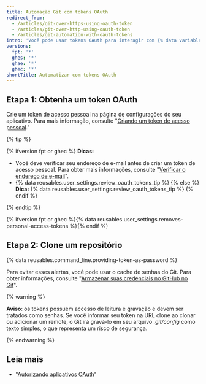 ```yaml
---
title: Automação Git com tokens OAuth
redirect_from:
  - /articles/git-over-https-using-oauth-token
  - /articles/git-over-http-using-oauth-token
  - /articles/git-automation-with-oauth-tokens
intro: 'Você pode usar tokens OAuth para interagir com {% data variables.product.product_name %} por meio de scripts automatizados.'
versions:
  fpt: '*'
  ghes: '*'
  ghae: '*'
  ghec: '*'
shortTitle: Automatizar com tokens OAuth
---
```


## Etapa 1: Obtenha um token OAuth

Crie um token de acesso pessoal na página de configurações do seu aplicativo. Para mais informação, consulte "[Criando um token de acesso pessoal](/github/authenticating-to-github/creating-a-personal-access-token)."

{% tip %}

{% ifversion fpt or ghec %}
**Dicas:**
- Você deve verificar seu endereço de e-mail antes de criar um token de acesso pessoal. Para obter mais informações, consulte "[Verificar o endereço de e-mail](/articles/verifying-your-email-address)".
- {% data reusables.user_settings.review_oauth_tokens_tip %}
{% else %}
**Dica:** {% data reusables.user_settings.review_oauth_tokens_tip %}
{% endif %}

{% endtip %}

{% ifversion fpt or ghec %}{% data reusables.user_settings.removes-personal-access-tokens %}{% endif %}

## Etapa 2: Clone um repositório

{% data reusables.command_line.providing-token-as-password %}

Para evitar esses alertas, você pode usar o cache de senhas do Git. Para obter informações, consulte "[Armazenar suas credenciais no GitHub no Git](/github/getting-started-with-github/caching-your-github-credentials-in-git)".

{% warning %}

**Aviso**: os tokens possuem accesso de leitura e gravação e devem ser tratados como senhas. Se você informar seu token na URL clone ao clonar ou adicionar um remote, o Git irá gravá-lo em seu arquivo _.git/config_ como texto simples, o que representa um risco de segurança.

{% endwarning %}

## Leia mais

- "[Autorizando aplicativos OAuth](/developers/apps/authorizing-oauth-apps)"
